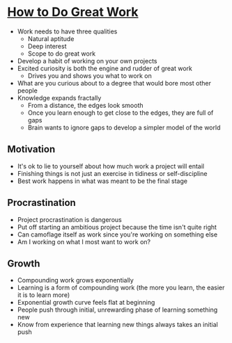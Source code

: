 # [How to Do Great Work](http://paulgraham.com/greatwork.html)

* Work needs to have three qualities
  * Natural aptitude
  * Deep interest
  * Scope to do great work
* Develop a habit of working on your own projects
* Excited curiosity is both the engine and rudder of great work
  * Drives you and shows you what to work on
* What are you curious about to a degree that would bore most other people
* Knowledge expands fractally
  * From a distance, the edges look smooth
  * Once you learn enough to get close to the edges, they are full of gaps
  * Brain wants to ignore gaps to develop a simpler model of the world

## Motivation
* It's ok to lie to yourself about how much work a project will entail
* Finishing things is not just an exercise in tidiness or self-discipline
 * Best work happens in what was meant to be the final stage

## Procrastination

* Project procrastination is dangerous
* Put off starting an ambitious project because the time isn't quite right
* Can camoflage itself as work since you're working on something else
* Am I working on what I most want to work on?

## Growth

* Compounding work grows exponentially
* Learning is a form of compounding work (the more you learn, the easier it is to learn more)
* Exponential growth curve feels flat at beginning
* People push through initial, unrewarding phase of learning something new
 * Know from experience that learning new things always takes an initial push
